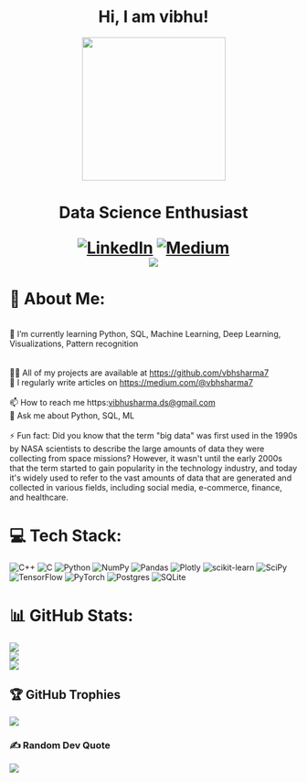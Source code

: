 <h1 align="center">
  Hi, I am vibhu!
</h1 align="center">  

<div id="header" align="center">
  <img src="https://giphy.com/embed/Imojkp6TR8TCLUtyif" width="251"/>
</div>  
<h1 align="center">
Data Science Enthusiast
  
[![LinkedIn](https://img.shields.io/badge/LinkedIn-%230077B5.svg?logo=linkedin&logoColor=white)](https://linkedin.com/in/vbhsharma7) [![Medium](https://img.shields.io/badge/Medium-12100E?logo=medium&logoColor=white)](https://medium.com/medium.com/@vbhsharma7)    
[![](https://visitcount.itsvg.in/api?id=vbhsharma7&icon=0&color=0)](https://visitcount.itsvg.in)



# 💫 About Me:
<br>🌱 I’m currently learning Python, SQL, Machine Learning, Deep Learning, Visualizations, Pattern recognition<br><br><br>👨‍💻 All of my projects are available at https://github.com/vbhsharma7<br>📝 I regularly write articles on https://medium.com/@vbhsharma7<br><br>📫 How to reach me https:vibhusharma.ds@gmail.com<br>💬 Ask me about Python, SQL, ML<br><br>⚡ Fun fact: Did you know that the term "big data" was first used in the 1990s by NASA scientists to describe the large amounts of data they were collecting from space missions? However, it wasn't until the early 2000s that the term started to gain popularity in the technology industry, and today it's widely used to refer to the vast amounts of data that are generated and collected in various fields, including social media, e-commerce, finance, and healthcare.



# 💻 Tech Stack:
![C++](https://img.shields.io/badge/c++-%2300599C.svg?style=flat&logo=c%2B%2B&logoColor=white) ![C](https://img.shields.io/badge/c-%2300599C.svg?style=flat&logo=c&logoColor=white) ![Python](https://img.shields.io/badge/python-3670A0?style=flat&logo=python&logoColor=ffdd54) ![NumPy](https://img.shields.io/badge/numpy-%23013243.svg?style=flat&logo=numpy&logoColor=white) ![Pandas](https://img.shields.io/badge/pandas-%23150458.svg?style=flat&logo=pandas&logoColor=white) ![Plotly](https://img.shields.io/badge/Plotly-%233F4F75.svg?style=flat&logo=plotly&logoColor=white) ![scikit-learn](https://img.shields.io/badge/scikit--learn-%23F7931E.svg?style=flat&logo=scikit-learn&logoColor=white) ![SciPy](https://img.shields.io/badge/SciPy-%230C55A5.svg?style=flat&logo=scipy&logoColor=%white) ![TensorFlow](https://img.shields.io/badge/TensorFlow-%23FF6F00.svg?style=flat&logo=TensorFlow&logoColor=white) ![PyTorch](https://img.shields.io/badge/PyTorch-%23EE4C2C.svg?style=flat&logo=PyTorch&logoColor=white) ![Postgres](https://img.shields.io/badge/postgres-%23316192.svg?style=flat&logo=postgresql&logoColor=white) ![SQLite](https://img.shields.io/badge/sqlite-%2307405e.svg?style=flat&logo=sqlite&logoColor=white)
# 📊 GitHub Stats:
![](https://github-readme-stats.vercel.app/api?username=vbhsharma7&theme=dark&hide_border=false&include_all_commits=true&count_private=true)<br/>
![](https://github-readme-streak-stats.herokuapp.com/?user=vbhsharma7&theme=dark&hide_border=false)<br/>
![](https://github-readme-stats.vercel.app/api/top-langs/?username=vbhsharma7&theme=dark&hide_border=false&include_all_commits=true&count_private=true&layout=compact)

## 🏆 GitHub Trophies
![](https://github-profile-trophy.vercel.app/?username=vbhsharma7&theme=radical&no-frame=false&no-bg=false&margin-w=4)

### ✍️ Random Dev Quote
![](https://quotes-github-readme.vercel.app/api?type=vetical&theme=gruvbox)

<!-- Proudly created with GPRM ( https://gprm.itsvg.in ) -->

<!---
vbhsharma7/vbhsharma7 is a ✨ special ✨ repository because its `README.md` (this file) appears on your GitHub profile.
You can click the Preview link to take a look at your changes.
--->
